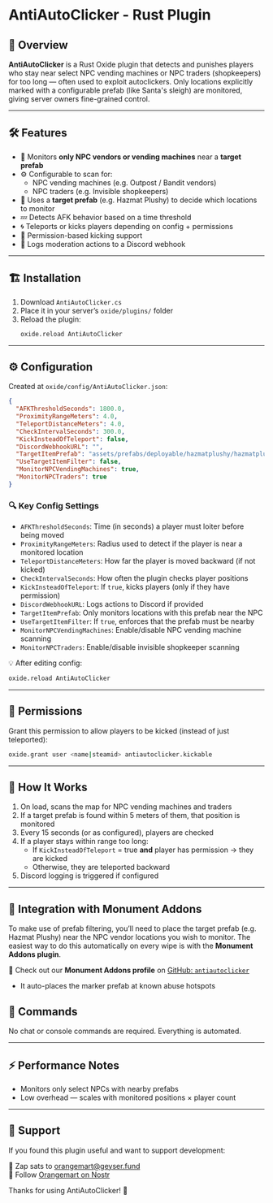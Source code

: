# AntiAutoClicker - Rust Plugin

## 📌 Overview
**AntiAutoClicker** is a Rust Oxide plugin that detects and punishes players who stay near select NPC vending machines or NPC traders (shopkeepers) for too long — often used to exploit autoclickers. Only locations explicitly marked with a configurable prefab (like Santa's sleigh) are monitored, giving server owners fine-grained control.

---

## 🛠️ Features
- 🎯 Monitors **only NPC vendors or vending machines** near a **target prefab**
- ⚙️ Configurable to scan for:
  - NPC vending machines (e.g. Outpost / Bandit vendors)
  - NPC traders (e.g. Invisible shopkeepers)
- 📍 Uses a **target prefab** (e.g. Hazmat Plushy) to decide which locations to monitor
- 💤 Detects AFK behavior based on a time threshold
- 🌀 Teleports or kicks players depending on config + permissions
- 🔐 Permission-based kicking support
- 📡 Logs moderation actions to a Discord webhook

---

## 🏗️ Installation
1. Download `AntiAutoClicker.cs`
2. Place it in your server’s `oxide/plugins/` folder
3. Reload the plugin:
   ```sh
   oxide.reload AntiAutoClicker
   ```

---

## ⚙️ Configuration
Created at `oxide/config/AntiAutoClicker.json`:
```json
{
  "AFKThresholdSeconds": 1800.0,
  "ProximityRangeMeters": 4.0,
  "TeleportDistanceMeters": 4.0,
  "CheckIntervalSeconds": 300.0,
  "KickInsteadOfTeleport": false,
  "DiscordWebhookURL": "",
  "TargetItemPrefab": "assets/prefabs/deployable/hazmatplushy/hazmatplushy_deployed.prefab",
  "UseTargetItemFilter": false,
  "MonitorNPCVendingMachines": true,
  "MonitorNPCTraders": true
}
```

### 🔍 Key Config Settings
- `AFKThresholdSeconds`: Time (in seconds) a player must loiter before being moved
- `ProximityRangeMeters`: Radius used to detect if the player is near a monitored location
- `TeleportDistanceMeters`: How far the player is moved backward (if not kicked)
- `CheckIntervalSeconds`: How often the plugin checks player positions
- `KickInsteadOfTeleport`: If `true`, kicks players (only if they have permission)
- `DiscordWebhookURL`: Logs actions to Discord if provided
- `TargetItemPrefab`: Only monitors locations with this prefab near the NPC
- `UseTargetItemFilter`: If `true`, enforces that the prefab must be nearby
- `MonitorNPCVendingMachines`: Enable/disable NPC vending machine scanning
- `MonitorNPCTraders`: Enable/disable invisible shopkeeper scanning

💡 After editing config:
```sh
oxide.reload AntiAutoClicker
```

---

## 🔑 Permissions
Grant this permission to allow players to be kicked (instead of just teleported):
```sh
oxide.grant user <name|steamid> antiautoclicker.kickable
```

---

## 🧠 How It Works
1. On load, scans the map for NPC vending machines and traders
2. If a target prefab is found within 5 meters of them, that position is monitored
3. Every 15 seconds (or as configured), players are checked
4. If a player stays within range too long:
   - If `KickInsteadOfTeleport` = true **and** player has permission → they are kicked
   - Otherwise, they are teleported backward
5. Discord logging is triggered if configured

---
## 🧩 Integration with Monument Addons
To make use of prefab filtering, you’ll need to place the target prefab (e.g. Hazmat Plushy) near the NPC vendor locations you wish to monitor. The easiest way to do this automatically on every wipe is with the **Monument Addons plugin**.

🔧 Check out our **Monument Addons profile** on [GitHub: `antiautoclicker`](https://github.com/orangemart/MonumentAddons/blob/main/antiautoclicker.json)
- It auto-places the marker prefab at known abuse hotspots


## 🔄 Commands
No chat or console commands are required. Everything is automated.

---

## ⚡ Performance Notes
- Monitors only select NPCs with nearby prefabs
- Low overhead — scales with monitored positions × player count

---

## 🙏 Support
If you found this plugin useful and want to support development:

💸 Zap sats to [orangemart@geyser.fund](https://geyser.fund/project/orange?hero=orangemart)  
📡 Follow [Orangemart on Nostr](https://primal.net/ORANGEMART)

Thanks for using AntiAutoClicker! 🧡
